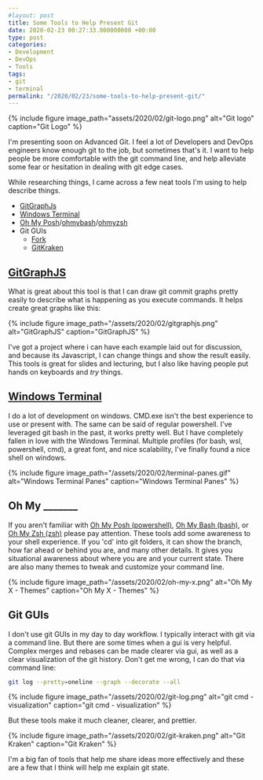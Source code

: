 ```yaml
---
#layout: post
title: Some Tools to Help Present Git
date: 2020-02-23 00:27:33.000000000 +00:00
type: post
categories:
- Development
- DevOps
- Tools
tags:
- git
- terminal
permalink: "/2020/02/23/some-tools-to-help-present-git/"
---
```


{% include figure image_path="assets/2020/02/git-logo.png" alt="Git logo" caption="Git Logo" %}

I'm presenting soon on Advanced Git. I feel a lot of Developers and DevOps engineers know enough git to the job, but sometimes that's it. I want to help people be more comfortable with the git command line, and help alleviate some fear or hesitation in dealing with git edge cases.

While researching things, I came across a few neat tools I'm using to help describe things.

*   [GitGraphJs](https://gitgraphjs.com/)
*   [Windows Terminal](https://github.com/Microsoft/Terminal)
*   [Oh My Posh](https://github.com/JanDeDobbeleer/oh-my-posh)/[ohmybash](https://ohmybash.github.io/)/[ohmyzsh](https://github.com/ohmyzsh/ohmyzsh)
*   Git GUIs
    *   [Fork](https://fork.dev/)
    *   [GitKraken](https://www.gitkraken.com/invite/kATkLFXY)

## [GitGraphJS](https://gitgraphjs.com/)

What is great about this tool is that I can draw git commit graphs pretty easily to describe what is happening as you execute commands. It helps create great graphs like this:

{% include figure image_path="/assets/2020/02/gitgraphjs.png" alt="GitGraphJS" caption="GitGraphJS" %}

I've got a project where i can have each example laid out for discussion, and because its Javascript, I can change things and show the result easily. This tools is great for slides and lecturing, but I also like having people put hands on keyboards and _try_ things.

## [Windows Terminal](https://github.com/Microsoft/Terminal)

I do a lot of development on windows. CMD.exe isn't the best experience to use or present with. The same can be said of regular powershell. I've leveraged git bash in the past, it works pretty well. But I have completely fallen in love with the Windows Terminal. Multiple profiles (for bash, wsl, powershell, cmd), a great font, and nice scalability, I've finally found a nice shell on windows.

{% include figure image_path="/assets/2020/02/terminal-panes.gif" alt="Windows Terminal Panes" caption="Windows Terminal Panes" %}

## Oh My \_\_\_\_\_\_\_

If you aren't familiar with [Oh My Posh (powershell)](https://github.com/JanDeDobbeleer/oh-my-posh), [Oh My Bash (bash)](https://ohmybash.github.io/), or [Oh My Zsh (zsh)](https://github.com/ohmyzsh/ohmyzsh) please pay attention. These tools add some awareness to your shell experience. If you 'cd' into git folders, it can show the branch, how far ahead or behind you are, and many other details. It gives you situational awareness about where you are and your current state. There are also many themes to tweak and customize your command line.

{% include figure image_path="/assets/2020/02/oh-my-x.png" alt="Oh My X - Themes" caption="Oh My X - Themes" %}

## Git GUIs

I don't use git GUIs in my day to day workflow. I typically interact with git via a command line. But there are some times when a gui is very helpful. Complex merges and rebases can be made clearer via gui, as well as a clear visualization of the git history. Don't get me wrong, I can do that via command line:

```bash
git log --pretty=oneline --graph --decorate --all
```

{% include figure image_path="/assets/2020/02/git-log.png" alt="git cmd - visualization" caption="git cmd - visualization" %}

But these tools make it much cleaner, clearer, and prettier.

{% include figure image_path="/assets/2020/02/git-kraken.png" alt="Git Kraken" caption="Git Kraken" %}

I'm a big fan of tools that help me share ideas more effectively and these are a few that I think will help me explain git state.